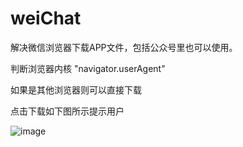 # weiChat
解决微信浏览器下载APP文件，包括公众号里也可以使用。  

判断浏览器内核 "navigator.userAgent" 

如果是其他浏览器则可以直接下载    

点击下载如下图所示提示用户

![image](https://github.com/shiyachuang/weiChat/blob/master/222.jpg)
